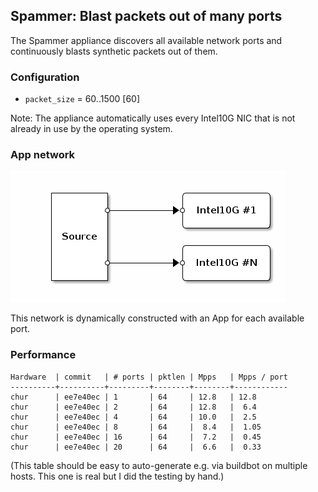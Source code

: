 ## Spammer: Blast packets out of many ports

The Spammer appliance discovers all available network ports and
continuously blasts synthetic packets out of them.

### Configuration

* `packet_size` = 60..1500 [60]

Note: The appliance automatically uses every Intel10G NIC that is not
already in use by the operating system.

### App network

![app-network](app-network.png)
	     
This network is dynamically constructed with an App for each available port.

### Performance

    Hardware  | commit   | # ports | pktlen | Mpps   | Mpps / port
    ----------+----------+---------+--------+--------+------------
    chur      | ee7e40ec | 1       | 64     | 12.8   | 12.8
    chur      | ee7e40ec | 2       | 64     | 12.8   |  6.4
    chur      | ee7e40ec | 4       | 64     | 10.0   |  2.5
    chur      | ee7e40ec | 8       | 64     |  8.4   |  1.05
    chur      | ee7e40ec | 16      | 64     |  7.2   |  0.45
    chur      | ee7e40ec | 20      | 64     |  6.6   |  0.33

(This table should be easy to auto-generate e.g. via buildbot on
multiple hosts. This one is real but I did the testing by hand.)

